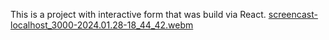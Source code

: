 This is a project with interactive form that was build via React.
[screencast-localhost_3000-2024.01.28-18_44_42.webm](https://github.com/Alexander0908/Form-react-2024/assets/55158609/718e2efb-f99d-4d33-9b7f-41a7adc18c45)
